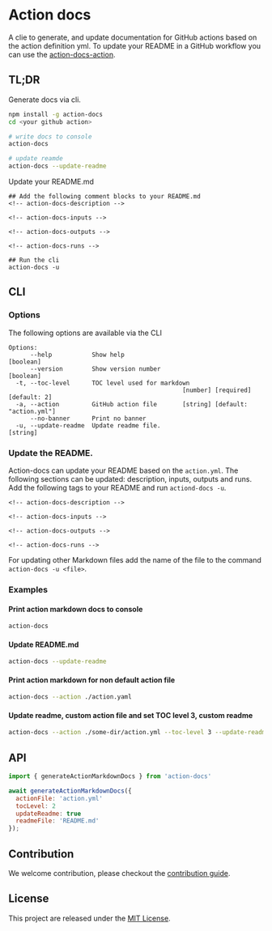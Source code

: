 # Action docs

A clie to generate, and update documentation for GitHub actions based on the action definition yml. To update your README in a GitHub workflow you can use the [action-docs-action](https://github.com/npalm/action-docs-action).

## TL;DR

Generate docs via cli.

```bash
npm install -g action-docs
cd <your github action>

# write docs to console
action-docs

# update reamde
action-docs --update-readme
```

Update your README.md

```
## Add the following comment blocks to your README.md
<!-- action-docs-description -->

<!-- action-docs-inputs -->

<!-- action-docs-outputs -->

<!-- action-docs-runs -->

## Run the cli
action-docs -u
```

## CLI

### Options

The following options are available via the CLI

```
Options:
      --help           Show help                                       [boolean]
      --version        Show version number                             [boolean]
  -t, --toc-level      TOC level used for markdown
                                                [number] [required] [default: 2]
  -a, --action         GitHub action file       [string] [default: "action.yml"]
      --no-banner      Print no banner
  -u, --update-readme  Update readme file.                              [string]
```


### Update the README.

Action-docs can update your README based on the `action.yml`. The following sections can be updated: description, inputs, outputs and runs. Add the following tags to your README and run `actiond-docs -u`.

```
<!-- action-docs-description -->

<!-- action-docs-inputs -->

<!-- action-docs-outputs -->

<!-- action-docs-runs -->
```

For updating other Markdown files add the name of the file to the command `action-docs -u <file>`.


### Examples

#### Print action markdown docs to console

```bash
action-docs
```

#### Update README.md

```bash
action-docs --update-readme
```


#### Print action markdown for non default action file

```bash
action-docs --action ./action.yaml
```

#### Update readme, custom action file and set TOC level 3, custom readme

```bash
action-docs --action ./some-dir/action.yml --toc-level 3 --update-readme docs.md
```




## API

```javascript
import { generateActionMarkdownDocs } from 'action-docs'

await generateActionMarkdownDocs({
  actionFile: 'action.yml'
  tocLevel: 2
  updateReadme: true
  readmeFile: 'README.md'
});
```

## Contribution

We welcome contribution, please checkout the [contribution guide](CONTRIBUTING.md). 


## License

This project are released under the [MIT License](./LICENSE).
